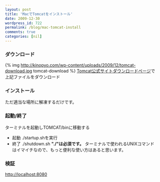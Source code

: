```yaml
---
layout: post
title: 'MacでTomcatをインストール'
date: 2009-12-30
wordpress_id: 722
permalink: /blog/mac-tomcat-install
comments: true
categories: [nil]
---
```

### ダウンロード
{% img http://kinopyo.com/wp-content/uploads/2009/12/tomcat-download.jpg tomcat-download %}
[Tomcat公式サイトダウンロードページ](http://tomcat.apache.org/download-60.cgi)で上記ファイルをダウンロード

### インストール
ただ適当な場所に解凍するだけです。

### 起動/終了
ターミナルを起動しTOMCAT/binに移動する
+  起動  ./startup.shを実行
+  終了  ./shutdown.sh
<strong>"./"は必須です。</strong>
ターミナルで使われるUNIXコマンドはイマイチなので、もっと便利な使い方はあると思います。

### 検証
[http://localhost:8080](http://localhost:8080)
